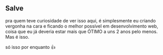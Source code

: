## Salve 

pra quem teve curiosidade de ver isso aqui, é simplesmente eu criando vergonha na cara e ficando o melhor possível em desenvolvimento web, coisa que eu já deveria estar mais que ÓTIMO a uns 2 anos
pelo menos. Mas é isso.

só isso por enquanto  👍
